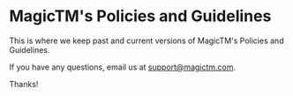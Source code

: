 MagicTM's Policies and Guidelines
======

This is where we keep past and current versions of MagicTM's Policies and Guidelines. 

If you have any questions, email us at support@magictm.com. 

Thanks!

